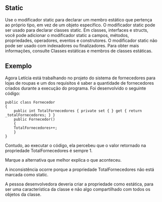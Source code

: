 ﻿## Static

Use o modificador static para declarar um membro estático que pertença ao próprio tipo, em vez de um objeto específico. O modificador static pode ser usado para declarar classes static. Em classes, interfaces e structs, você pode adicionar o modificador static a campos, métodos, propriedades, operadores, eventos e construtores. O modificador static não pode ser usado com indexadores ou finalizadores. Para obter mais informações, consulte Classes estáticas e membros de classes estáticas.

## Exemplo

Agora Letícia está trabalhando no projeto do sistema de fornecedores para lojas de roupas e um dos requisitos é saber a quantidade de fornecedores criados durante a execução do programa. Foi desenvolvido o seguinte código:

```  
public class Fornecedor
{
    public int TotalFornecedores { private set { } get { return _totalFornecedores; } }
    public Fornecedor()
    {
    TotalFornecedores++;
    }
}

```

Contudo, ao executar o código, ela percebeu que o valor retornado na propriedade TotalFornecedores é sempre 1.

Marque a alternativa que melhor explica o que aconteceu.

A inconsistência ocorre porque a propriedade TotalFornecedores não está marcada como static.

A pessoa desenvolvedora deveria criar a propriedade como estática, para ser uma característica da classe e não algo compartilhado com todos os objetos da classe.
